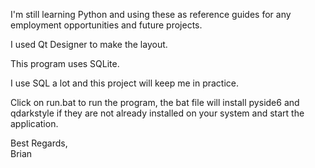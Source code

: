 I'm still learning Python and using these as reference guides for any employment opportunities and future projects.

I used Qt Designer to make the layout.

This program uses SQLite.

I use SQL a lot and this project will keep me in practice.

Click on run.bat to run the program, the bat file will install pyside6 and qdarkstyle if they are not already installed on your system and start the application.

Best Regards,<br/>
Brian

